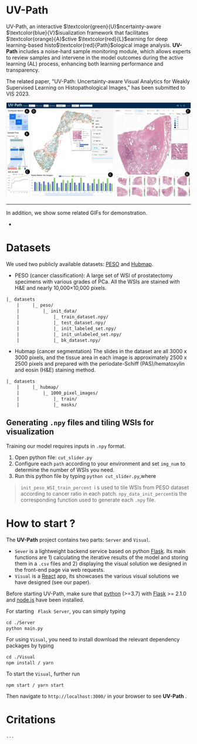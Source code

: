# UV-Path

UV-Path, an interactive  $\textcolor{green}{U}$ncertainty-aware $\textcolor{blue}{V}$isualization framework that facilitates $\textcolor{orange}{A}$ctive $\textcolor{red}{L}$earning for deep learning-based histo$\textcolor{red}{Path}$ological image analysis. **UV-Path** includes a noise-hard sample monitoring module, which allows experts to review samples and intervene in the model outcomes during the active learning (AL) process, enhancing both learning performance and transparency. 

The related paper, "UV-Path: Uncertainty-aware Visual Analytics for Weakly Supervised Learning on Histopathological Images," has been submitted to VIS 2023.

![main](docs/main.png)

___

In addition, we show some related GIFs for demonstration.

- 

# Datasets

We used two publicly available datasets: [PESO](https://zenodo.org/record/1485967#.Yz2NbuzMJ_A) and [Hubmap](https://www.kaggle.com/competitions/hubmap-organ-segmentation/data?select=train.csv).

- PESO (cancer classification):  A large set of WSI of prostatectomy specimens with various grades of PCa. All the WSIs are stained with H&E and nearly 10,000×10,000 pixels. 

~~~
|_ datasets
    |     |_ peso/
    |         |_ init_data/
    |             |_ train_dataset.npy/
    |             |_ test_dataset.npy/
    |             |_ init_labeled_set.npy/
    |             |_ init_unlabeled_set.npy/
    |             |_ bk_dataset.npy/
~~~

- Hubmap (cancer segmentation)  The slides in the dataset are all 3000 x 3000 pixels, and the tissue area in each image is approximately 2500 x 2500 pixels and prepared with the periodate-Schiff (PAS)/hematoxylin and eosin (H&E) staining method. 

```
|_ datasets
    |     |_ hubmap/
    |         |_ 1000_pixel_images/
    |             |_ train/
    |             |_ masks/
```

## Generating `.npy` files and tiling WSIs for visualization

Training our model requires inputs in `.npy` format. 

1. Open python file: `cut_slider.py`
1. Configure each `path` according to your environment and set `img_num` to determine the number of WSIs you need.
1. Run this python file by typing `python cut_slider.py`,where 

> `init_peso_WSI_train_percent `i s used to tile WSIs from PESO dataset according to cancer ratio in each patch. `npy_data_init_percent`is the corresponding function used to generate each `.npy` file.







# How to start ?

The **UV-Path** project contains two parts: `Server` and  `Visual`.

- `Sever` is  a lightweight backend service based on python [Flask](https://flask.palletsprojects.com/en/2.2.x/).  Its main functions are 1) calculating the iterative results of the model and storing them in a `.csv` files and 2) displaying the visual solution we designed in the front-end page via web requests.
- `Visual` is a [React](https://react.dev/) app, its showcases the various visual solutions we have designed (see our paper).

Before starting UV-Path, make sure that [python](https://www.python.org/) (>=3.7) with [Flask](https://flask.palletsprojects.com/en/2.2.x/) >= 2.1.0 and [node.js]([nodejs.org](https://nodejs.org/en)) have been installed.

For starting ` Flask Server`, you can simply typing

```
cd ./Server
python main.py
```

For using `Visual`, you need to install download the relevant dependency packages by typing

```
cd ./Visual
npm install / yarn
```

 To start the `Visual`, further run

```
npm start / yarn start
```

Then navigate to `http://localhost:3000/` in your browser to see **UV-Path** .

# Critations

```
...
```



